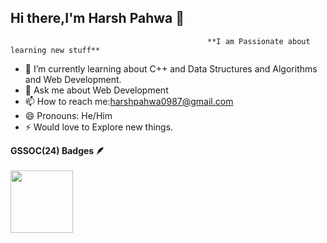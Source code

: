 ## Hi there,I'm Harsh Pahwa 👋


                                                **I am Passionate about learning new stuff**
- 🌱 I’m currently learning about C++ and Data Structures and Algorithms and Web Development.
- 💬 Ask me about Web Development
- 📫 How to reach me:harshpahwa0987@gmail.com
- 😄 Pronouns: He/Him
- ⚡ Would love to Explore new things. 

<summary><b>GSSOC(24) Badges 🪶</b></summary><br>
<div style='display:flex; align-items:center; gap: 10px;' align='center'><a href="https://gssoc.girlscript.tech/leaderboard">
<img src="https://raw.githubusercontent.com/GSSoC24/Postman-Challenge/main/docs/assets/Postman%20White.png" width="100px" height="100px" />
  
</div>

<!--
**2236803HarshPahwaCECCSEC/2236803HarshPahwaCECCSEC** is a ✨ _special_ ✨ repository because its `README.md` (this file) appears on your GitHub profile.


